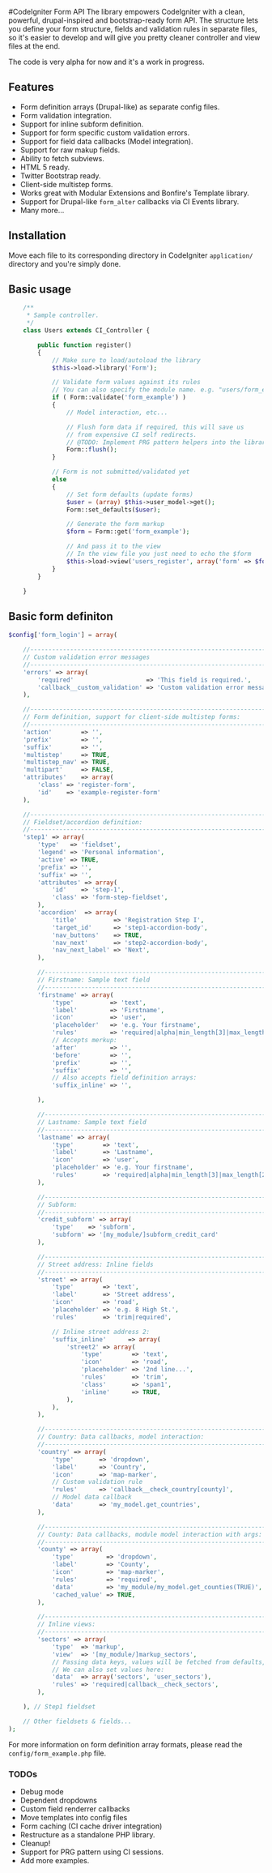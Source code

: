 #CodeIgniter Form API
The library empowers CodeIgniter with a clean, powerful, drupal-inspired and bootstrap-ready form API. The structure lets you define your form structure, fields and validation rules in separate files, so it's easier to develop and will give you pretty cleaner controller and view files at the end.

The code is very alpha for now and it's a work in progress.

## Features
* Form definition arrays (Drupal-like) as separate config files.
* Form validation integration.
* Support for inline subform definition.
* Support for form specific custom validation errors.
* Support for field data callbacks (Model integration).
* Support for raw makup fields.
* Ability to fetch subviews.
* HTML 5 ready.
* Twitter Bootstrap ready.
* Client-side multistep forms.
* Works great with Modular Extensions and Bonfire's Template library.
* Support for Drupal-like `form_alter` callbacks via CI Events library.
* Many more...

## Installation
Move each file to its corresponding directory in CodeIgniter `application/` directory and you're simply done.

## Basic usage
```php
	/**
	 * Sample controller.
	 */
	class Users extends CI_Controller {

		public function register()
		{
			// Make sure to load/autoload the library
			$this->load->library('Form');

			// Validate form values against its rules
			// You can also specify the module name. e.g. "users/form_example"
			if ( Form::validate('form_example') )
			{
				// Model interaction, etc...

				// Flush form data if required, this will save us
				// from expensive CI self redirects.
				// @TODO: Implement PRG pattern helpers into the library.
				Form::flush();
			}

			// Form is not submitted/validated yet
			else
			{
				// Set form defaults (update forms)
				$user = (array) $this->user_model->get();
				Form::set_defaults($user);

				// Generate the form markup
				$form = Form::get('form_example');

				// And pass it to the view
				// In the view file you just need to echo the $form
				$this->load->view('users_register', array('form' => $form));
			}
		}

	}
```

## Basic form definiton
```php
$config['form_login'] = array(

	//--------------------------------------------------------------------
	// Custom validation error messages
	//--------------------------------------------------------------------
	'errors' => array(
		'required'                    => 'This field is required.',
		'callback__custom_validation' => 'Custom validation error message.',
	),

	//--------------------------------------------------------------------
	// Form definition, support for client-side multistep forms:
	//--------------------------------------------------------------------
	'action'        => '',
	'prefix'        => '',
	'suffix'        => '',
	'multistep'     => TRUE,
	'multistep_nav' => TRUE,
	'multipart'     => FALSE,
	'attributes'    => array(
		'class' => 'register-form',
		'id'    => 'example-register-form'
	),

	//--------------------------------------------------------------------
	// Fieldset/accordion definition:
	//--------------------------------------------------------------------
	'step1' => array(
		'type'   => 'fieldset',
		'legend' => 'Personal information',
		'active' => TRUE,
		'prefix' => '',
		'suffix' => '',
		'attributes' => array(
			'id'    => 'step-1',
			'class' => 'form-step-fieldset',
		),
		'accordion'  => array(
			'title'          => 'Registration Step I',
			'target_id'      => 'step1-accordion-body',
			'nav_buttons'    => TRUE,
			'nav_next'       => 'step2-accordion-body',
			'nav_next_label' => 'Next',
		),

		//--------------------------------------------------------------------
		// Firstname: Sample text field
		//--------------------------------------------------------------------
		'firstname' => array(
			'type'          => 'text',
			'label'         => 'Firstname',
			'icon'          => 'user',
			'placeholder'   => 'e.g. Your firstname',
			'rules'         => 'required|alpha|min_length[3]|max_length[20]',
			// Accepts merkup:
			'after'         => '',
			'before'        => '',
			'prefix'        => '',
			'suffix'        => '',
			// Also accepts field definition arrays:
			'suffix_inline' => '',

		),

		//--------------------------------------------------------------------
		// Lastname: Sample text field
		//--------------------------------------------------------------------
		'lastname' => array(
			'type'        => 'text',
			'label'       => 'Lastname',
			'icon'        => 'user',
			'placeholder' => 'e.g. Your firstname',
			'rules'       => 'required|alpha|min_length[3]|max_length[20]',
		),

		//--------------------------------------------------------------------
		// Subform:
		//--------------------------------------------------------------------
		'credit_subform' => array(
			'type'    => 'subform',
			'subform' => '[my_module/]subform_credit_card'
		),

		//--------------------------------------------------------------------
		// Street address: Inline fields
		//--------------------------------------------------------------------
		'street' => array(
			'type'        => 'text',
			'label'       => 'Street address',
			'icon'        => 'road',
			'placeholder' => 'e.g. 8 High St.',
			'rules'       => 'trim|required',

			// Inline street address 2:
			'suffix_inline'      => array(
				'street2' => array(
					'type'        => 'text',
					'icon'        => 'road',
					'placeholder' => '2nd line...',
					'rules'       => 'trim',
					'class'       => 'span1',
					'inline'      => TRUE,
				),
			),
		),

		//--------------------------------------------------------------------
		// Country: Data callbacks, model interaction:
		//--------------------------------------------------------------------
		'country' => array(
			'type'       => 'dropdown',
			'label'      => 'Country',
			'icon'       => 'map-marker',
			// Custom validation rule
			'rules'      => 'callback__check_country[county]',
			// Model data callback
			'data'       => 'my_model.get_countries',
		),

		//--------------------------------------------------------------------
		// County: Data callbacks, module model interaction with args:
		//--------------------------------------------------------------------
		'county' => array(
			'type'         => 'dropdown',
			'label'        => 'County',
			'icon'         => 'map-marker',
			'rules'        => 'required',
			'data'         => 'my_module/my_model.get_counties(TRUE)',
			'cached_value' => TRUE,
		),

		//--------------------------------------------------------------------
		// Inline views:
		//--------------------------------------------------------------------
		'sectors' => array(
			'type'  => 'markup',
			'view'  => '[my_module/]markup_sectors',
			// Passing data keys, values will be fetched from defaults,
			// We can also set values here:
			'data'  => array('sectors', 'user_sectors'),
			'rules' => 'required|callback__check_sectors',
		),

	), // Step1 fieldset

	// Other fieldsets & fields...
);
```

For more information on form definition array formats, please read the `config/form_example.php` file.

### TODOs
* Debug mode
* Dependent dropdowns
* Custom field renderrer callbacks
* Move templates into config files
* Form caching (CI cache driver integration)
* Restructure as a standalone PHP library.
* Cleanup!
* Support for PRG pattern using CI sessions.
* Add more examples.